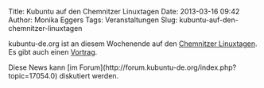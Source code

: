 Title: Kubuntu auf den Chemnitzer Linuxtagen
Date: 2013-03-16 09:42
Author: Monika Eggers
Tags: Veranstaltungen
Slug: kubuntu-auf-den-chemnitzer-linuxtagen

kubuntu-de.org ist an diesem Wochenende auf den [Chemnitzer
Linuxtagen](http://chemnitzer.linux-tage.de/2013/). Es gibt auch einen
[Vortrag](http://chemnitzer.linux-tage.de/2013/vortraege/263).

</p>
Diese News kann [im
Forum](http://forum.kubuntu-de.org/index.php?topic=17054.0) diskutiert
werden.

</p>

